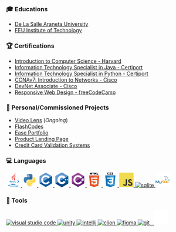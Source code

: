 ### 🎓 Educations 
- [De La Salle Araneta University](https://dlsau.edu.ph/)
- [FEU Institute of Technology](https://www.feutech.edu.ph/)

### 🏆 Certifications
- [Introduction to Computer Science - Harvard](https://cs50.harvard.edu/certificates/4f8cbb5a-5fd2-47a3-b546-2bd3b123dd7f)
- [Information Technology Specialist in Java - Certiport](https://www.credly.com/badges/f2355d50-390e-4535-b15b-08163ec493ad)
- [Information Technology Specialist in Python - Certiport](https://www.credly.com/badges/36949a25-3565-4135-b414-9477dc22ada2)
- [CCNAv7: Introduction to Networks - Cisco](https://www.credly.com/badges/8a82c881-038f-4b15-b9e6-c5fc62cc94fa)
- [DevNet Associate - Cisco](https://www.credly.com/badges/6ba4d0c9-9590-4e57-aa85-1e6f3410dc4a)
- [Responsive Web Design - freeCodeCamp](https://www.freecodecamp.org/certification/kylekce/responsive-web-design)

### 💼 Personal/Commissioned Projects
- [Video Lens](https://github.com/starkproj/) (*Ongoing*)
- [FlashCodes](https://flashcodes.fun/)
- [Ease Portfolio](https://ease-portfolio.netlify.app/)
- [Product Landing Page](https://kylekce.github.io/freeCodeCamp-Projects/)
- [Credit Card Validation Systems](https://github.com/kylekce/Credit-Card-Validation-Systems/)

### 💻 Languages
<p> 
  <a href="https://www.java.com" target="_blank" rel="noopener noreferrer"> <img src="https://raw.githubusercontent.com/devicons/devicon/master/icons/java/java-original.svg" alt="java" width="40" height="40"/> </a> 
  <a href="https://www.python.org" target="_blank" rel="noopener noreferrer"> <img src="https://raw.githubusercontent.com/devicons/devicon/master/icons/python/python-original.svg" alt="python" width="40" height="40"/> </a> 
  <a href="https://www.cprogramming.com/" target="_blank" rel="noopener noreferrer"> <img src="https://raw.githubusercontent.com/devicons/devicon/master/icons/c/c-original.svg" alt="c" width="40" height="40"/> </a> 
  <a href="https://www.w3schools.com/cpp/" target="_blank" rel="noopener noreferrer"> <img src="https://raw.githubusercontent.com/devicons/devicon/master/icons/cplusplus/cplusplus-original.svg" alt="cplusplus" width="40" height="40"/> </a> 
  <a href="https://www.w3schools.com/cs/" target="_blank" rel="noopener noreferrer"> <img src="https://raw.githubusercontent.com/devicons/devicon/master/icons/csharp/csharp-original.svg" alt="csharp" width="40" height="40"/> </a> 
  <a href="https://www.w3.org/html/" target="_blank"rel="noopener noreferrer"> <img src="https://raw.githubusercontent.com/devicons/devicon/master/icons/html5/html5-original-wordmark.svg" alt="html5" width="40" height="40"/> </a> 
  <a href="https://www.w3schools.com/css/" target="_blank" rel="noopener noreferrer"> <img src="https://raw.githubusercontent.com/devicons/devicon/master/icons/css3/css3-original-wordmark.svg" alt="css3" width="40" height="40"/> </a> 
  <a href="https://developer.mozilla.org/en-US/docs/Web/JavaScript" target="_blank" rel="noopener noreferrer"> <img src="https://raw.githubusercontent.com/devicons/devicon/master/icons/javascript/javascript-original.svg" alt="javascript" width="40" height="40"/> </a> 
  <a href="https://www.sqlite.org/" target="_blank" rel="noopener noreferrer"> <img src="https://www.vectorlogo.zone/logos/sqlite/sqlite-icon.svg" alt="sqlite" width="40" height="40"/> </a>
  <a href="https://www.mysql.com/" target="_blank" rel="noopener noreferrer"> <img src="https://raw.githubusercontent.com/devicons/devicon/master/icons/mysql/mysql-original-wordmark.svg" alt="mysql" width="40" height="40"/> </a>
</p>

### 🔧 Tools
<p> 
  <a href="https://visualstudio.microsoft.com/" target="_blank" rel="noopener noreferrer"> <img src="https://upload.wikimedia.org/wikipedia/commons/9/9a/Visual_Studio_Code_1.35_icon.svg" alt="visual studio code" width="40" height="40"/> </a> 
  <a href="https://unity.com/" target="_blank" rel="noopener noreferrer"> <img src="https://www.vectorlogo.zone/logos/unity3d/unity3d-icon.svg" alt="unity" width="40" height="40"/> </a> 
  <a href="https://www.jetbrains.com/idea/" target="_blank" rel="noopener noreferrer"> <img src="https://upload.wikimedia.org/wikipedia/commons/9/9c/IntelliJ_IDEA_Icon.svg" alt="intellij" width="40" height="40"/> </a>
  <a href="https://www.jetbrains.com/clion/" target="_blank" rel="noopener noreferrer"> <img src="https://upload.wikimedia.org/wikipedia/commons/6/62/Clion.svg" alt="clion" width="40" height="40"/> </a>
  <a href="https://www.figma.com/" target="_blank" rel="noopener noreferrer"> <img src="https://www.vectorlogo.zone/logos/figma/figma-icon.svg" alt="figma" width="40" height="40"/> </a>
  <a href="https://git-scm.com/" target="_blank" rel="noopener noreferrer"> <img src="https://git-scm.com/images/logos/downloads/Git-Icon-1788C.svg" alt="git" width="40" height="40"/> </a>
  <a href="https://github.com/" target="_blank" rel="noopener noreferrer"> &nbsp; <img src="github.png" alt="github" width="40" height="40"/> </a>
</p>

